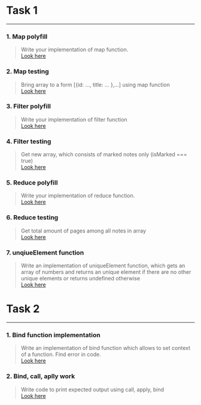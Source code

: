# Task 1
---
### 1.  Map polyfill
>   Write your implementation of map function.  
    [Look here](https://codepen.io/wooz1ewu/pen/KKWEymy)

### 2.  Map testing
>   Bring array to a form [{id: …, title: … },...] using map function  
    [Look here](https://codepen.io/wooz1ewu/pen/mdWoqjr?editors=1111)

### 3.  Filter polyfill
>   Write your implementation of filter function  
    [Look here](https://codepen.io/wooz1ewu/pen/abJMVRg)
    
### 4.  Filter testing
>   Get new array, which consists of marked notes only (isMarked === true)  
    [Look here](https://codepen.io/wooz1ewu/pen/xxqBPmv?editors=1111)
    
### 5.  Reduce polyfill
>   Write your implementation of reduce function.  
    [Look here](https://codepen.io/wooz1ewu/pen/jOBJaJK)

### 6.  Reduce testing
>   Get total amount of pages among all notes in array  
    [Look here](https://codepen.io/wooz1ewu/pen/OJpqOYj?editors=0011)

### 7.  unqiueElement function
>   Write an implementation of uniqueElement function, which gets an array of numbers and returns an unique element if there are no other unique elements or returns undefined otherwise  
    [Look here](https://codepen.io/wooz1ewu/pen/qBrvpWd?editors=1111)  


#   Task 2
---
### 1.  Bind function implementation
>   Write an implementation of bind function which allows to set context of a function. Find error in code.  
    [Look here](https://codepen.io/wooz1ewu/pen/gOmEoaG?editors=1111)
    
### 2.  Bind, call, aplly work
>   Write code to print expected output using call, apply, bind  
    [Look here](https://codepen.io/wooz1ewu/pen/ZEePvQZ?editors=1111)